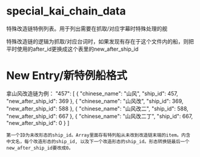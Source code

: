 # special_kai_chain_data
特殊改造链特例列表。用于列出需要在抓取/对应字幕时特殊处理的舰

特殊改造链的逻辑为抓取/对应台词时，如果发现有存在于这个文件内的船，则把平时使用的after_id更换成这个表里的new_after_ship_id

# New Entry/新特例船格式

拿山风改造链为例：
   "457":
    [
        {
            "chinese_name": "山风",
            "ship_id": 457,
            "new_after_ship_id": 369
        },
        {
            "chinese_name": "山风改",
            "ship_id": 369,
            "new_after_ship_id": 588
        },
        {
            "chinese_name": "山风改二",
            "ship_id": 588,
            "new_after_ship_id": 667
        },
        {
            "chinese_name": "山风改二丁",
            "ship_id": 667,
            "new_after_ship_id": 0
        }
    ]
    
    第一个ID为未改形态的ship_id。Array里面存有特列船从未改到改造链末端的item。内含 中文名，每个改造形态的ship_id, 以及下一个改造形态的ship_id。形态转换链最后一个new_after_ship_id要改成0。
    
    
